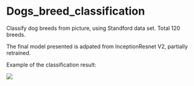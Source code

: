 # Dogs_breed_classification

Classify dog breeds from picture, using Standford data set. Total 120 breeds.

The final model presented is adpated from InceptionResnet V2, partially retrained.

Example of the classification result:

<img src="dog&nbsp;result.png">
